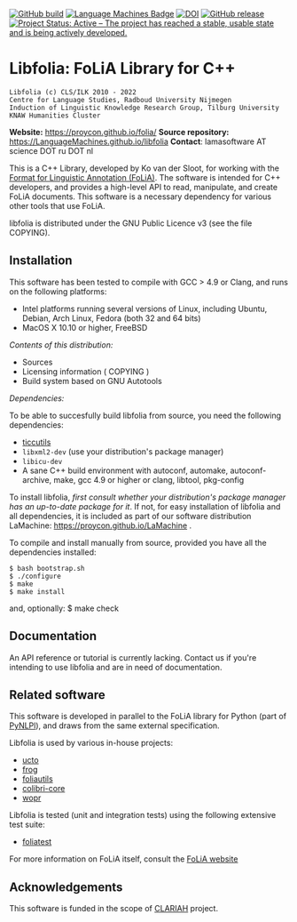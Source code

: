 [![GitHub build](https://github.com/LanguageMachines/libfolia/actions/workflows/libfolia.yml/badge.svg?branch=master)](https://github.com/LanguageMachines/libfolia/actions/)
[![Language Machines Badge](http://applejack.science.ru.nl/lamabadge.php/ticcutils)](http://applejack.science.ru.nl/languagemachines/) [![DOI](https://zenodo.org/badge/9030036.svg)](https://zenodo.org/badge/latestdoi/9030036)
[![GitHub release](https://img.shields.io/github/release/LanguageMachines/libfolia.svg)](https://GitHub.com/LanguageMachines/libfolia/releases/)
[![Project Status: Active – The project has reached a stable, usable state and is being actively developed.](https://www.repostatus.org/badges/latest/active.svg)](https://www.repostatus.org/#active)

Libfolia: FoLiA Library for C++
===================================

    Libfolia (c) CLS/ILK 2010 - 2022
    Centre for Language Studies, Radboud University Nijmegen
    Induction of Linguistic Knowledge Research Group, Tilburg University
    KNAW Humanities Cluster

**Website:** https://proycon.github.io/folia/
**Source repository:** https://LanguageMachines.github.io/libfolia
**Contact**: lamasoftware AT science DOT ru DOT nl

This is a C++ Library, developed by Ko van der Sloot, for working with the
[Format for Linguistic Annotation (FoLiA)](https://proycon.github.io/folia/).
The software is intended for C++ developers, and provides a high-level
API to read, manipulate, and create FoLiA documents. This software is a
necessary dependency for various other tools that use FoLiA.

libfolia is distributed under the GNU Public Licence v3 (see the file COPYING).

Installation
-----------------------------------------------------------------------

This software has been tested to compile with GCC > 4.9 or Clang, and runs on the
following platforms:
- Intel platforms running several versions of Linux, including Ubuntu, Debian,
  Arch Linux, Fedora (both 32 and 64 bits)
- MacOS X 10.10 or higher, FreeBSD

*Contents of this distribution:*
- Sources
- Licensing information ( COPYING )
- Build system based on GNU Autotools

*Dependencies:*

To be able to succesfully build libfolia from source, you need the following dependencies:
- [ticcutils](https://github.com/LanguageMachines/ticcutils)
- ``libxml2-dev`` (use your distribution's package manager)
- ``libicu-dev``
- A sane C++ build environment with autoconf, automake, autoconf-archive, make, gcc 4.9 or higher or clang, libtool, pkg-config

To install libfolia, *first consult whether your distribution's package manager
has an up-to-date package for it*.  If not, for easy installation of libfolia
and all dependencies, it is included as part of our software distribution
LaMachine: https://proycon.github.io/LaMachine .

To compile and install manually from source, provided you have all the
dependencies installed:

    $ bash bootstrap.sh
    $ ./configure
    $ make
    $ make install

and, optionally:
    $ make check

Documentation
-----------------------------------------------------------------------

An API reference or tutorial is currently lacking. Contact us if you're
intending to use libfolia and are in need of documentation.

Related software
-----------------------------------------------------------------------


This software is developed in parallel to the FoLiA library for Python (part of
[PyNLPl](https://github.com/proycon/pynlpl)), and draws from the same external specification.

Libfolia is used by various in-house projects:
 * [ucto](https://LanguageMachines.github.io/ucto)
 * [frog](https://LanguageMachines.github.io/frog)
 * [foliautils](https://github.com/LanguageMachines/foliautils)
 * [colibri-core](https://proycon.github.io/colibri-core)
 * [wopr](https://github.com/LanguageMachines/wopr)

Libfolia is tested (unit and integration tests) using the following extensive test suite:
 * [foliatest](https://github.com/LanguageMachines/foliatest)

For more information on FoLiA itself, consult the [FoLiA website](https://proycon.github.io/folia/)

Acknowledgements
-----------------------------------------------------------------------

This software is funded in the scope of [CLARIAH](http:/www.clariah.nl)
project.
